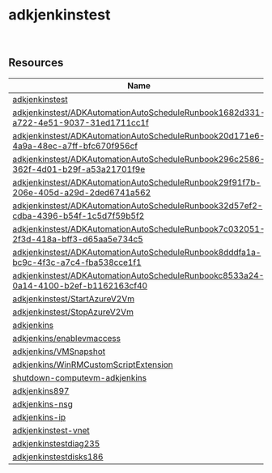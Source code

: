# adkjenkinstest 
 
## Resources


| Name | Location | Type |
| --- | --- | --- |
| [adkjenkinstest](adkjenkinstest-36269310.md)  | eastus2  | Microsoft.Automation/automationAccounts  |
| [adkjenkinstest/ADKAutomationAutoScheduleRunbook1682d331-a722-4e51-9037-31ed1711cc1f](adkjenkinstest/ADKAutomationAutoScheduleRunbook1682d331-a722-4e51-9037-31ed1711cc1f--2008593455.md)  | eastus2  | Microsoft.Automation/automationAccounts/runbooks  |
| [adkjenkinstest/ADKAutomationAutoScheduleRunbook20d171e6-4a9a-48ec-a7ff-bfc670f956cf](adkjenkinstest/ADKAutomationAutoScheduleRunbook20d171e6-4a9a-48ec-a7ff-bfc670f956cf-2127691183.md)  | eastus2  | Microsoft.Automation/automationAccounts/runbooks  |
| [adkjenkinstest/ADKAutomationAutoScheduleRunbook296c2586-362f-4d01-b29f-a53a21701f9e](adkjenkinstest/ADKAutomationAutoScheduleRunbook296c2586-362f-4d01-b29f-a53a21701f9e--764168874.md)  | eastus2  | Microsoft.Automation/automationAccounts/runbooks  |
| [adkjenkinstest/ADKAutomationAutoScheduleRunbook29f91f7b-206e-405d-a29d-2ded6741a562](adkjenkinstest/ADKAutomationAutoScheduleRunbook29f91f7b-206e-405d-a29d-2ded6741a562--690611752.md)  | eastus2  | Microsoft.Automation/automationAccounts/runbooks  |
| [adkjenkinstest/ADKAutomationAutoScheduleRunbook32d57ef2-cdba-4396-b54f-1c5d7f59b5f2](adkjenkinstest/ADKAutomationAutoScheduleRunbook32d57ef2-cdba-4396-b54f-1c5d7f59b5f2--1907978854.md)  | eastus2  | Microsoft.Automation/automationAccounts/runbooks  |
| [adkjenkinstest/ADKAutomationAutoScheduleRunbook7c032051-2f3d-418a-bff3-d65aa5e734c5](adkjenkinstest/ADKAutomationAutoScheduleRunbook7c032051-2f3d-418a-bff3-d65aa5e734c5--1453120591.md)  | eastus2  | Microsoft.Automation/automationAccounts/runbooks  |
| [adkjenkinstest/ADKAutomationAutoScheduleRunbook8dddfa1a-bc9c-4f3c-a7c4-fba538cce1f1](adkjenkinstest/ADKAutomationAutoScheduleRunbook8dddfa1a-bc9c-4f3c-a7c4-fba538cce1f1-858000117.md)  | eastus2  | Microsoft.Automation/automationAccounts/runbooks  |
| [adkjenkinstest/ADKAutomationAutoScheduleRunbookc8533a24-0a14-4100-b2ef-b1162163cf40](adkjenkinstest/ADKAutomationAutoScheduleRunbookc8533a24-0a14-4100-b2ef-b1162163cf40-451373758.md)  | eastus2  | Microsoft.Automation/automationAccounts/runbooks  |
| [adkjenkinstest/StartAzureV2Vm](adkjenkinstest/StartAzureV2Vm-862025944.md)  | eastus2  | Microsoft.Automation/automationAccounts/runbooks  |
| [adkjenkinstest/StopAzureV2Vm](adkjenkinstest/StopAzureV2Vm-1876563091.md)  | eastus2  | Microsoft.Automation/automationAccounts/runbooks  |
| [adkjenkins](adkjenkins--623242582.md)  | eastus  | Microsoft.Compute/virtualMachines  |
| [adkjenkins/enablevmaccess](adkjenkins/enablevmaccess-521758905.md)  | eastus  | Microsoft.Compute/virtualMachines/extensions  |
| [adkjenkins/VMSnapshot](adkjenkins/VMSnapshot-2002817898.md)  | eastus  | Microsoft.Compute/virtualMachines/extensions  |
| [adkjenkins/WinRMCustomScriptExtension](adkjenkins/WinRMCustomScriptExtension--1746319596.md)  | eastus  | Microsoft.Compute/virtualMachines/extensions  |
| [shutdown-computevm-adkjenkins](shutdown-computevm-adkjenkins--1014327843.md)  | eastus  | Microsoft.DevTestLab/schedules  |
| [adkjenkins897](adkjenkins897--1315002907.md)  | eastus  | Microsoft.Network/networkInterfaces  |
| [adkjenkins-nsg](adkjenkins-nsg--1714832004.md)  | eastus  | Microsoft.Network/networkSecurityGroups  |
| [adkjenkins-ip](adkjenkins-ip--430937782.md)  | eastus  | Microsoft.Network/publicIPAddresses  |
| [adkjenkinstest-vnet](adkjenkinstest-vnet-1848450289.md)  | eastus  | Microsoft.Network/virtualNetworks  |
| [adkjenkinstestdiag235](adkjenkinstestdiag235-508193275.md)  | eastus  | Microsoft.Storage/storageAccounts  |
| [adkjenkinstestdisks186](adkjenkinstestdisks186-34180381.md)  | eastus  | Microsoft.Storage/storageAccounts  |



